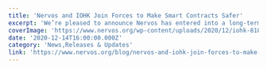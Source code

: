 ```yaml
---
title: 'Nervos and IOHK Join Forces to Make Smart Contracts Safer'
excerpt: 'We’re pleased to announce Nervos has entered into a long-term partnership with global blockchain engineering company IOHK aiming to reduce the security risks that smart contracts present to the growin'
coverImage: 'https://www.nervos.org/wp-content/uploads/2020/12/iohk-810x455.png'
date: '2020-12-14T16:00:00.000Z'
category: 'News,Releases & Updates'
link: 'https://www.nervos.org/blog/nervos-and-iohk-join-forces-to-make-smart-contracts-safer'
---
```


